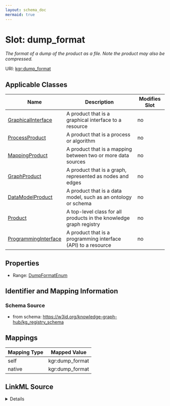 ```yaml
---
layout: schema_doc
mermaid: true
---
```




# Slot: dump_format


_The format of a dump of the product as a file. Note the product may also be compressed._





URI: [kgr:dump_format](https://w3id.org/bridge2ai/data-sheets-schema/dump_format)



<!-- no inheritance hierarchy -->





## Applicable Classes

| Name | Description | Modifies Slot |
| --- | --- | --- |
| [GraphicalInterface](GraphicalInterface.html) | A product that is a graphical interface to a resource |  no  |
| [ProcessProduct](ProcessProduct.html) | A product that is a process or algorithm |  no  |
| [MappingProduct](MappingProduct.html) | A product that is a mapping between two or more data sources |  no  |
| [GraphProduct](GraphProduct.html) | A product that is a graph, represented as nodes and edges |  no  |
| [DataModelProduct](DataModelProduct.html) | A product that is a data model, such as an ontology or schema |  no  |
| [Product](Product.html) | A top-level class for all products in the knowledge graph registry |  no  |
| [ProgrammingInterface](ProgrammingInterface.html) | A product that is a programming interface (API) to a resource |  no  |







## Properties

* Range: [DumpFormatEnum](DumpFormatEnum.html)





## Identifier and Mapping Information







### Schema Source


* from schema: https://w3id.org/knowledge-graph-hub/kg_registry_schema




## Mappings

| Mapping Type | Mapped Value |
| ---  | ---  |
| self | kgr:dump_format |
| native | kgr:dump_format |




## LinkML Source

<details>
```yaml
name: dump_format
description: The format of a dump of the product as a file. Note the product may also
  be compressed.
from_schema: https://w3id.org/knowledge-graph-hub/kg_registry_schema
rank: 1000
alias: dump_format
owner: Product
domain_of:
- Product
range: DumpFormatEnum

```
</details>
